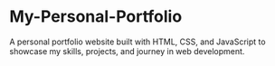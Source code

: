 # My-Personal-Portfolio
A personal portfolio website built with HTML, CSS, and JavaScript to showcase my skills, projects, and journey in web development.

